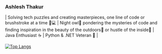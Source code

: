 ### Ashlesh Thakur
| Solving tech puzzles and creating masterpieces, one line of code or brushstroke at a time 🎨💻 | Night owl🌙 pondering the mysteries of code and finding inspiration in the beauty of the outdoors🌿 or hustle of the inside💪 | Java Enthusiast ☕️ | Python & .NET Veteran 🐍 |

[![Top Langs](https://github-readme-stats.vercel.app/api/top-langs/?username=AshuSomething&layout=donut)](https://github.com/anuraghazra/github-readme-stats)

<!--
**AshuSomething/AshuSomething** is a ✨ _special_ ✨ repository because its `README.md` (this file) appears on your GitHub profile.

Here are some ideas to get you started:

- 🔭 I’m currently working on ...
- 🌱 I’m currently learning ...
- 👯 I’m looking to collaborate on ...
- 🤔 I’m looking for help with ...
- 💬 Ask me about ...
- 📫 How to reach me: ...
- 😄 Pronouns: ...
- ⚡ Fun fact: ...
-->




